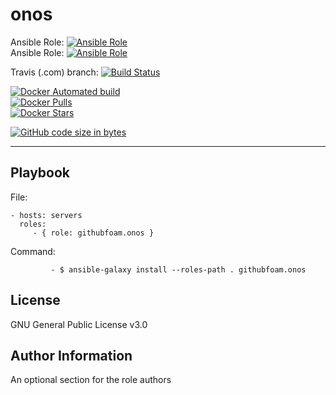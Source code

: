 onos
=========

Ansible Role: [![Ansible Role](https://img.shields.io/ansible/role/d/32881.svg?style=plastic)](https://galaxy.ansible.com/githubfoam/onos)  
Ansible Role: [![Ansible Role](https://img.shields.io/ansible/role/32881.svg)](https://galaxy.ansible.com/githubfoam/onos)   

Travis (.com) branch:
[![Build Status](https://travis-ci.com/githubfoam/ansible-role-onos.svg?branch=badges)](https://travis-ci.com/githubfoam/ansible-role-onos)  

[![Docker Automated build](https://img.shields.io/docker/automated/dockerfoam/onos.svg?style=plastic)](https://hub.docker.com/r/dockerfoam/onos/)  
[![Docker Pulls](https://img.shields.io/docker/pulls/dockerfoam/onos.svg?style=plastic)](https://hub.docker.com/r/dockerfoam/onos/)  
[![Docker Stars](https://img.shields.io/docker/stars/dockerfoam/onos.svg?style=plastic)](https://hub.docker.com/r/dockerfoam/onos/)

[![GitHub code size in bytes](https://img.shields.io/github/languages/code-size/badges/shields.svg)](https://github.com/githubfoam/ansible-role-onos)

----------------

Playbook
----------------


File:

    - hosts: servers
      roles:
         - { role: githubfoam.onos }

Command:

             - $ ansible-galaxy install --roles-path . githubfoam.onos


License
-------

GNU General Public License v3.0

Author Information
------------------

An optional section for the role authors
